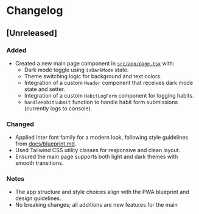 # Changelog

## [Unreleased]

### Added
- Created a new main page component in [`src/app/page.tsx`](src/app/page.tsx) with:
  - Dark mode toggle using `isDarkMode` state.
  - Theme switching logic for background and text colors.
  - Integration of a custom `Header` component that receives dark mode state and setter.
  - Integration of a custom `HabitLogForm` component for logging habits.
  - `handleHabitSubmit` function to handle habit form submissions (currently logs to console).

### Changed
- Applied Inter font family for a modern look, following style guidelines from [docs/blueprint.md](docs/blueprint.md).
- Used Tailwind CSS utility classes for responsive and clean layout.
- Ensured the main page supports both light and dark themes with smooth transitions.

### Notes
- The app structure and style choices align with the PWA blueprint and design guidelines.
- No breaking changes; all additions are new features for the main